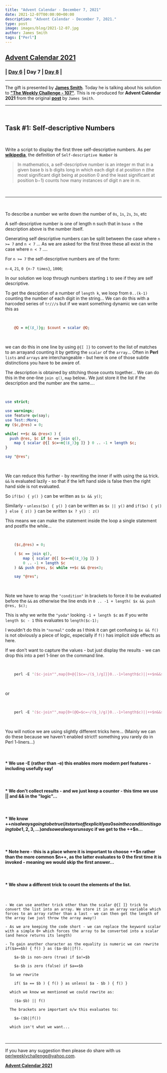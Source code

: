 ```yaml
---
title: "Advent Calendar - December 7, 2021"
date: 2021-12-07T00:00:00+00:00
description: "Advent Calendar - December 7, 2021."
type: post
image: images/blog/2021-12-07.jpg
author: James Smith
tags: ["Perl"]
---
```


## [**Advent Calendar 2021**](/blog/advent-calendar-2021)
### | [**Day 6**](/blog/advent-calendar-2021-12-06) | **Day 7** | [**Day 8**](/blog/advent-calendar-2021-12-08) |
***

The gift is presented by [**James Smith**](/blog/meet-the-champion-2021-02). Today he is talking about his solution to [**"The Weekly Challenge - 107"**](/blog/perl-weekly-challenge-107). This is re-produced for **Advent Calendar 2021** from the original [**post**](https://github.com/drbaggy/perlweeklychallenge-club/blob/master/challenge-107/james-smith/README.md) by `James Smith`.

***

<br>

## Task #1: Self-descriptive Numbers

<br>

Write a script to display the first three self-descriptive numbers. As per [**wikipedia**](https://en.wikipedia.org/wiki/Self-descriptive_number), the definition of `Self-descriptive Number` is

> In mathematics, a self-descriptive number is an integer m that in a given base b is b digits long in which each digit d at position n (the most significant digit being at position 0 and the least significant at position b−1) counts how many instances of digit n are in m.

<br>

***

<br>

To describe a number we write down the number of `0s`, `1s`, `2s`, `3s`, etc

A self-descriptive number is one of length n such that in `base n` the description above is the number itself.

Generating self descriptive numbers can be split between the case where `n >= 7` and `n < 7` ... As we are asked for the first three these all exist in the case where `n < 7` ....

For `n >= 7` the self-descriptive numbers are of the form:

`n-4`, `21`, `0 {n-7 times}`, `1000`;

In our solution we loop through numbers starting `1` to see if they are self descriptive.

To get the desciption of a number of `length k`, we loop from `0..(k-1)` counting the number of each digit in the string... We can do this with a harcoded series of `tr///s` but if we want something dynamic we can write this as

<br>

```perl
    @Q = m{($_)}g; $count = scalar @Q;
```

<br>

we can do this in one line by using `@{[ ]}` to convert to the list of matches to an arrayand counting it by getting the `scalar` of the `array`... Often in **Perl** `lists` and `arrays` are interchangeable - but here is one of those subtle distinctions you have to be aware of.

The description is obtained by stitching those counts together... We can do this in the one-line `join q()`, `map` below.. We just store it the list if the description and the number are the same....

<br>

```perl
use strict;

use warnings;
use feature qw(say);
use Test::More;
my ($c,@res) = 0;

while( ++$c && @res<3 ) {
  push @res, $c if $c == join q(),
    map { scalar @{[ $c=~m{($_)}g ]} } 0 .. -1 + length $c;
}

say "@res";
```

<br>

We can reduce this further - by rewriting the inner if with using the `&&` trick. `&&` is evaluated lazily - so that if the left hand side is false then the right hand side is not evaluated.

So `if($x) { y() }` can be written as `$x && y()`;

Similarly - `unless($x) { y() }` can be written as `$x || y()` and `if($x) { y() } else { z() }` can be written `$x ? y() : z()`

This means we can make the statement inside the loop a single statement and postfix the while...

<br>

```perl
    ($c,@res) = 0;

    ( $c == join q(),
        map { scalar @{[ $c=~m{($_)}g ]} }
        0 .. -1 + length $c
    ) && push @res, $c while ++$c && @res<3;

    say "@res";
```

<br>

Note we have to wrap the `"condition"` in brackets to force it to be evaluated before the `&&` as otherwise the line ends in `0 .. -1 + length( $x && push @res, $c);`

This is why we write the `"yoda"` looking `-1 + length $c` as if you write `length $c - 1` this evaluates to `length($c-1);`

I wouldn't do this in `"normal"` code as I think it can get confusing `$x && f()` is not obviously a piece of logic, especially if `f()` has implicit side effects as here.

If we don't want to capture the values - but just display the results - we can drop this into a perl 1-liner on the command line.

<br>

```perl
    perl -E '($c-join"",map{0+@{[$c=~/($_)/g]}}0..-1+length$c)||++$n&&say$c while++$c&&$n<3'
```

<br>

or

<br>

```perl
    perl -E '($c-join"",map{0+(@Q=$c=~/($_)/g)}0..-1+length$c)||++$n&&say$c while++$c&&$n<3'
```

<br>

You will notice we are using slightly different tricks here... (Mainly we can do these because we haven't enabled strict!! something you rarely do in Perl 1-liners...)

<br>

#### * We use -E (rather than -e) this enables more modern perl features - including usefully say!

<br>

#### * We don't collect results - and we just keep a counter - this time we use || and && in the "logic"...

<br>

#### * We know ++$n is always going to be true (it starts off explicitly as 0 so in the condition it is going to be 1, 2, 3, ...) and so we always run say$c if we get to the ++$n...

<br>

#### * Note here - this is a place where it is important to choose ++$n rather than the more common $n++, as the latter evaluates to 0 the first time it is invoked - meaning we would skip the first answer...

<br>

#### * We show a different trick to count the elements of the list.

<br>

    - We can use another trick other than the scalar @{[ ]} trick to convert the list into an array. We store it in an array variable which forces to an array rather than a last - we can then get the length of the array (we just throw the array away!)

    - As we are keeping the code short - we can replace the keyword scalar with a simple 0+ which forces the array to be converted into a scalar (and hence returns its length)

    - To gain another character as the equality is numeric we can rewrite if($a==$b) { f() } as ($a-$b)||f().

        $a-$b is non-zero (true) if $a!=$b

        $a-$b is zero (false) if $a==$b

      So we rewrite

        if( $a == $b ) { f() } as unless( $a - $b ) { f() }

      which we know we mentioned we could rewrite as:

        ($a-$b) || f()

      The brackets are important o/w this evaluates to:

        $a-($b||f())

      which isn't what we want...

<br>

***

If you have any suggestion then please do share with us <perlweeklychallenge@yahoo.com>.

[**Advent Calendar 2021**](/blog/advent-calendar-2021)
